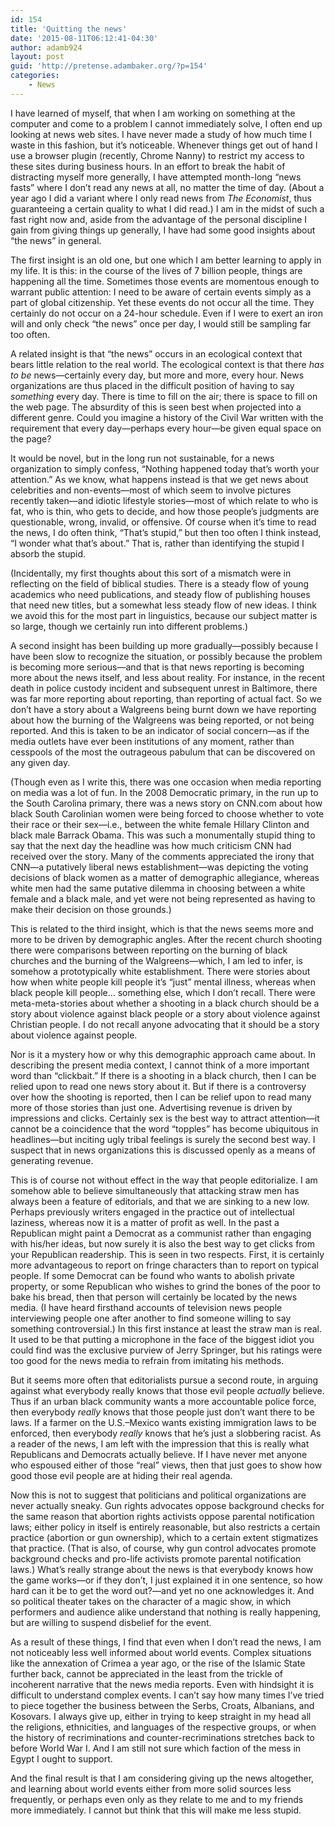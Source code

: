 ```yaml
---
id: 154
title: 'Quitting the news'
date: '2015-08-11T06:12:41-04:30'
author: adamb924
layout: post
guid: 'http://pretense.adambaker.org/?p=154'
categories:
    - News
---
```


I have learned of myself, that when I am working on something at the computer and come to a problem I cannot immediately solve, I often end up looking at news web sites. I have never made a study of how much time I waste in this fashion, but it’s noticeable. Whenever things get out of hand I use a browser plugin (recently, Chrome Nanny) to restrict my access to these sites during business hours. In an effort to break the habit of distracting myself more generally, I have attempted month-long “news fasts” where I don’t read any news at all, no matter the time of day. (About a year ago I did a variant where I only read news from *The Economist*, thus guaranteeing a certain quality to what I did read.) I am in the midst of such a fast right now and, aside from the advantage of the personal discipline I gain from giving things up generally, I have had some good insights about “the news” in general.

The first insight is an old one, but one which I am better learning to apply in my life. It is this: in the course of the lives of 7 billion people, things are happening all the time. Sometimes those events are momentous enough to warrant public attention: I need to be aware of certain events simply as a part of global citizenship. Yet these events do not occur all the time. They certainly do not occur on a 24-hour schedule. Even if I were to exert an iron will and only check “the news” once per day, I would still be sampling far too often.

A related insight is that “the news” occurs in an ecological context that bears little relation to the real world. The ecological context is that there *has to be* news—certainly every day, but more and more, every hour. News organizations are thus placed in the difficult position of having to say *something* every day. There is time to fill on the air; there is space to fill on the web page. The absurdity of this is seen best when projected into a different genre. Could you imagine a history of the Civil War written with the requirement that every day—perhaps every hour—be given equal space on the page?

It would be novel, but in the long run not sustainable, for a news organization to simply confess, “Nothing happened today that’s worth your attention.” As we know, what happens instead is that we get news about celebrities and non-events—most of which seem to involve pictures recently taken—and idiotic lifestyle stories—most of which relate to who is fat, who is thin, who gets to decide, and how those people’s judgments are questionable, wrong, invalid, or offensive. Of course when it’s time to read the news, I do often think, “That’s stupid,” but then too often I think instead, “I wonder what that’s about.” That is, rather than identifying the stupid I absorb the stupid.

(Incidentally, my first thoughts about this sort of a mismatch were in reflecting on the field of biblical studies. There is a steady flow of young academics who need publications, and steady flow of publishing houses that need new titles, but a somewhat less steady flow of new ideas. I think we avoid this for the most part in linguistics, because our subject matter is so large, though we certainly run into different problems.)

A second insight has been building up more gradually—possibly because I have been slow to recognize the situation, or possibly because the problem is becoming more serious—and that is that news reporting is becoming more about the news itself, and less about reality. For instance, in the recent death in police custody incident and subsequent unrest in Baltimore, there was far more reporting about reporting, than reporting of actual fact. So we don’t have a story about a Walgreens being burnt down we have reporting about how the burning of the Walgreens was being reported, or not being reported. And this is taken to be an indicator of social concern—as if the media outlets have ever been institutions of any moment, rather than cesspools of the most the outrageous pabulum that can be discovered on any given day.

(Though even as I write this, there was one occasion when media reporting on media was a lot of fun. In the 2008 Democratic primary, in the run up to the South Carolina primary, there was a news story on CNN.com about how black South Carolinian women were being forced to choose whether to vote their race or their sex—i.e., between the white female Hillary Clinton and black male Barrack Obama. This was such a monumentally stupid thing to say that the next day the headline was how much criticism CNN had received over the story. Many of the comments appreciated the irony that CNN—a putatively liberal news establishment—was depicting the voting decisions of black women as a matter of demographic allegiance, whereas white men had the same putative dilemma in choosing between a white female and a black male, and yet were not being represented as having to make their decision on those grounds.)

This is related to the third insight, which is that the news seems more and more to be driven by demographic angles. After the recent church shooting there were comparisons between reporting on the burning of black churches and the burning of the Walgreens—which, I am led to infer, is somehow a prototypically white establishment. There were stories about how when white people kill people it’s “just” mental illness, whereas when black people kill people… something else, which I don’t recall. There were meta-meta-stories about whether a shooting in a black church should be a story about violence against black people or a story about violence against Christian people. I do not recall anyone advocating that it should be a story about violence against people.

Nor is it a mystery how or why this demographic approach came about. In describing the present media context, I cannot think of a more important word than “clickbait.” If there is a shooting in a black church, then I can be relied upon to read one news story about it. But if there is a controversy over how the shooting is reported, then I can be relief upon to read many more of those stories than just one. Advertising revenue is driven by impressions and clicks. Certainly sex is the best way to attract attention—it cannot be a coincidence that the word “topples” has become ubiquitous in headlines—but inciting ugly tribal feelings is surely the second best way. I suspect that in news organizations this is discussed openly as a means of generating revenue.

This is of course not without effect in the way that people editorialize. I am somehow able to believe simultaneously that attacking straw men has always been a feature of editorials, and that we are sinking to a new low. Perhaps previously writers engaged in the practice out of intellectual laziness, whereas now it is a matter of profit as well. In the past a Republican might paint a Democrat as a communist rather than engaging with his/her ideas, but now surely it is also the best way to get clicks from your Republican readership. This is seen in two respects. First, it is certainly more advantageous to report on fringe characters than to report on typical people. If some Democrat can be found who wants to abolish private property, or some Republican who wishes to grind the bones of the poor to bake his bread, then that person will certainly be located by the news media. (I have heard firsthand accounts of television news people interviewing people one after another to find someone willing to say something controversial.) In this first instance at least the straw man is real. It used to be that putting a microphone in the face of the biggest idiot you could find was the exclusive purview of Jerry Springer, but his ratings were too good for the news media to refrain from imitating his methods.

But it seems more often that editorialists pursue a second route, in arguing against what everybody really knows that those evil people *actually* believe. Thus if an urban black community wants a more accountable police force, then everybody *really* knows that those people just don’t want there to be laws. If a farmer on the U.S.–Mexico wants existing immigration laws to be enforced, then everybody *really* knows that he’s just a slobbering racist. As a reader of the news, I am left with the impression that this is really what Republicans and Democrats actually believe. If I have never met anyone who espoused either of those “real” views, then that just goes to show how good those evil people are at hiding their real agenda.

Now this is not to suggest that politicians and political organizations are never actually sneaky. Gun rights advocates oppose background checks for the same reason that abortion rights activists oppose parental notification laws; either policy in itself is entirely reasonable, but also restricts a certain practice (abortion or gun ownership), which to a certain extent stigmatizes that practice. (That is also, of course, why gun control advocates promote background checks and pro-life activists promote parental notification laws.) What’s really strange about the news is that everybody knows how the game works—or if they don’t, I just explained it in one sentence, so how hard can it be to get the word out?—and yet no one acknowledges it. And so political theater takes on the character of a magic show, in which performers and audience alike understand that nothing is really happening, but are willing to suspend disbelief for the event.

As a result of these things, I find that even when I don’t read the news, I am not noticeably less well informed about world events. Complex situations like the annexation of Crimea a year ago, or the rise of the Islamic State further back, cannot be appreciated in the least from the trickle of incoherent narrative that the news media reports. Even with hindsight it is difficult to understand complex events. I can’t say how many times I’ve tried to piece together the business between the Serbs, Croats, Albanians, and Kosovars. I always give up, either in trying to keep straight in my head all the religions, ethnicities, and languages of the respective groups, or when the history of recriminations and counter-recriminations stretches back to before World War I. And I am still not sure which faction of the mess in Egypt I ought to support.

And the final result is that I am considering giving up the news altogether, and learning about world events either from more solid sources less frequently, or perhaps even only as they relate to me and to my friends more immediately. I cannot but think that this will make me less stupid.